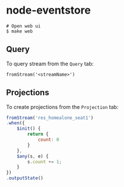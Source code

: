 # node-eventstore


```
# Open web ui
$ make web
```

## Query

To query stream from the `Query` tab:

```
fromStream('<streamName>')
```


## Projections

To create projections from the `Projection` tab:

```js
fromStream('res_homealone_seat1')
.when({
    $init() {
        return {
            count: 0
        }
    },
    $any(s, e) {
        s.count += 1;
    }
})
.outputState()
```
